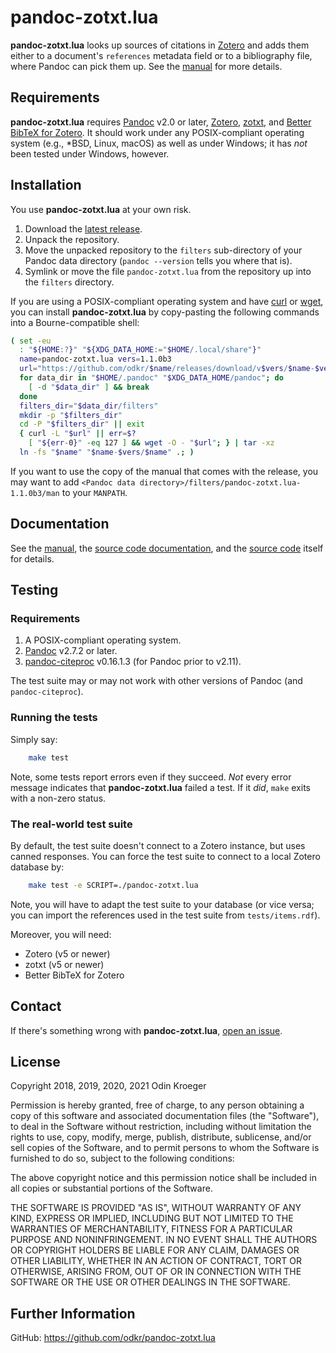# pandoc-zotxt.lua

**pandoc-zotxt.lua** looks up sources of citations in
[Zotero](https://www.zotero.org/) and adds them either to a
document's `references` metadata field or to a bibliography
file, where Pandoc can pick them up. See the
[manual](man/pandoc-zotxt.lua.md) for more details.


## Requirements

**pandoc-zotxt.lua** requires [Pandoc](https://www.pandoc.org/) v2.0 or later,
[Zotero](https://www.zotero.org/), [zotxt](https://github.com/egh/zotxt/), and
[Better BibTeX for Zotero](https://retorque.re/zotero-better-bibtex/).
It should work under any POSIX-compliant operating system (e.g., \*BSD, Linux,
macOS) as well as under Windows; it has *not* been tested under Windows,
however.


## Installation

You use **pandoc-zotxt.lua** at your own risk.

1. Download the
   [latest release](https://github.com/odkr/pandoc-zotxt.lua/releases/latest).
2. Unpack the repository.
3. Move the unpacked repository to the `filters` sub-directory of your Pandoc
   data directory (`pandoc --version` tells you where that is).
4. Symlink or move the file `pandoc-zotxt.lua` from the repository
   up into the `filters` directory.

If you are using a POSIX-compliant operating system and have
[curl](https://curl.haxx.se/) or [wget](https://www.gnu.org/software/wget/),
you can install **pandoc-zotxt.lua** by copy-pasting the following commands
into a Bourne-compatible shell:

```sh
( set -eu
  : "${HOME:?}" "${XDG_DATA_HOME:="$HOME/.local/share"}"
  name=pandoc-zotxt.lua vers=1.1.0b3
  url="https://github.com/odkr/$name/releases/download/v$vers/$name-$vers.tgz"
  for data_dir in "$HOME/.pandoc" "$XDG_DATA_HOME/pandoc"; do
    [ -d "$data_dir" ] && break
  done
  filters_dir="$data_dir/filters"
  mkdir -p "$filters_dir"
  cd -P "$filters_dir" || exit
  { curl -L "$url" || err=$?
    [ "${err-0}" -eq 127 ] && wget -O - "$url"; } | tar -xz
  ln -fs "$name" "$name-$vers/$name" .; )
```

If you want to use the copy of the manual that comes with the release, you may
want to add `<Pandoc data directory>/filters/pandoc-zotxt.lua-1.1.0b3/man`
to your `MANPATH`.


## Documentation

See the [manual](man/man1/pandoc-zotxt.lua.md),
the [source code documentation](https://odkr.github.io/pandoc-zotxt.lua/),
and the [source code](pandoc-zotxt.lua) itself for details.


## Testing

### Requirements

1. A POSIX-compliant operating system.
2. [Pandoc](https://www.pandoc.org/) v2.7.2 or later.
3. [pandoc-citeproc](https://github.com/jgm/pandoc-citeproc) v0.16.1.3
   (for Pandoc prior to v2.11).

The test suite may or may not work with other versions of
Pandoc (and `pandoc-citeproc`).

### Running the tests

Simply say:

```sh
    make test
```

Note, some tests report errors even if they succeed. *Not* every error message
indicates that **pandoc-zotxt.lua** failed a test. If it *did*, `make` exits
with a non-zero status.

### The real-world test suite

By default, the test suite doesn't connect to a Zotero instance,
but uses canned responses. You can force the test suite to connect
to a local Zotero database by:

```sh
    make test -e SCRIPT=./pandoc-zotxt.lua
```

Note, you will have to adapt the test suite to your database (or vice versa;
you can import the references used in the test suite from `tests/items.rdf`).

Moreover, you will need:

* Zotero (v5 or newer)
* zotxt (v5 or newer)
* Better BibTeX for Zotero


## Contact

If there's something wrong with **pandoc-zotxt.lua**,
[open an issue](https://github.com/odkr/pandoc-zotxt.lua/issues).


## License

Copyright 2018, 2019, 2020, 2021 Odin Kroeger

Permission is hereby granted, free of charge, to any person obtaining a copy
of this software and associated documentation files (the "Software"), to deal
in the Software without restriction, including without limitation the rights
to use, copy, modify, merge, publish, distribute, sublicense, and/or sell
copies of the Software, and to permit persons to whom the Software is
furnished to do so, subject to the following conditions:

The above copyright notice and this permission notice shall be included in
all copies or substantial portions of the Software.

THE SOFTWARE IS PROVIDED "AS IS", WITHOUT WARRANTY OF ANY KIND, EXPRESS OR
IMPLIED, INCLUDING BUT NOT LIMITED TO THE WARRANTIES OF MERCHANTABILITY,
FITNESS FOR A PARTICULAR PURPOSE AND NONINFRINGEMENT. IN NO EVENT SHALL THE
AUTHORS OR COPYRIGHT HOLDERS BE LIABLE FOR ANY CLAIM, DAMAGES OR OTHER
LIABILITY, WHETHER IN AN ACTION OF CONTRACT, TORT OR OTHERWISE, ARISING FROM,
OUT OF OR IN CONNECTION WITH THE SOFTWARE OR THE USE OR OTHER DEALINGS IN THE
SOFTWARE.


## Further Information

GitHub: <https://github.com/odkr/pandoc-zotxt.lua>
